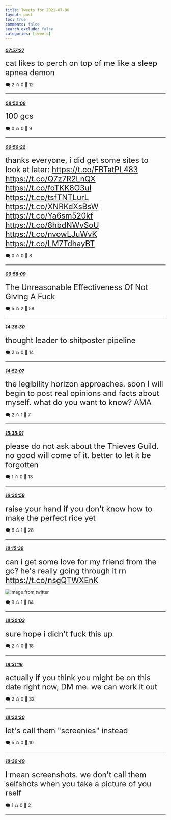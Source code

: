 ```yaml
---
title: Tweets for 2021-07-06
layout: post
toc: true
comments: false
search_exclude: false
categories: [tweets]
---
```



#### <a href = "https://twitter.com/deepfates/status/1412410367863574536">*07:57:27*</a>

<font size="5">cat likes to perch on top of me like a sleep apnea demon</font>



🗨️ 2 ♺ 0 🤍  12   

---
    
#### <a href = "https://twitter.com/deepfates/status/1412424131363082261">*08:52:09*</a>

<font size="5">100 gcs</font>



🗨️ 0 ♺ 0 🤍  9   

---
    
#### <a href = "https://twitter.com/deepfates/status/1412440292398096384">*09:56:22*</a>

<font size="5">thanks everyone, i did get some sites to look at later:   https://t.co/FBTatPL483  https://t.co/Q7z7R2LnQX  https://t.co/foTKK8O3uI  https://t.co/tsfTNTLurL  https://t.co/XNRKdXsBsW  https://t.co/Ya6sm520kf  https://t.co/8hbdNWvSoU  https://t.co/nvowLJuWvK  https://t.co/LM7TdhayBT</font>



🗨️ 0 ♺ 0 🤍  8   

---
    
#### <a href = "https://twitter.com/deepfates/status/1412440740240703488">*09:58:09*</a>

<font size="5">The Unreasonable Effectiveness Of Not Giving A Fuck</font>



🗨️ 5 ♺ 2 🤍  59   

---
    
#### <a href = "https://twitter.com/deepfates/status/1412510791861899264">*14:36:30*</a>

<font size="5">thought leader to shitposter pipeline</font>



🗨️ 2 ♺ 0 🤍  14   

---
    
#### <a href = "https://twitter.com/deepfates/status/1412514723141099522">*14:52:07*</a>

<font size="5">the legibility horizon approaches. soon I will begin to post real opinions and facts about myself.  what do you want to know? AMA</font>



🗨️ 2 ♺ 1 🤍  7   

---
    
#### <a href = "https://twitter.com/deepfates/status/1412525515903094786">*15:35:01*</a>

<font size="5">please do not ask about the Thieves Guild. no good will come of it. better to let it be forgotten</font>



🗨️ 1 ♺ 0 🤍  13   

---
    
#### <a href = "https://twitter.com/deepfates/status/1412539601701376004">*16:30:59*</a>

<font size="5">raise your hand if you don't know how to make the perfect rice yet</font>



🗨️ 6 ♺ 1 🤍  28   

---
    
#### <a href = "https://twitter.com/deepfates/status/1412565943541108737">*18:15:39*</a>

<font size="5">can i get some love for my friend from the gc? he's really going through it rn  https://t.co/nsgQTWXEnK</font>

![image from twitter](/fastpages//images/E5pxPYgWEAAxo0y.jpg)


🗨️ 9 ♺ 1 🤍  84   

---
    
#### <a href = "https://twitter.com/deepfates/status/1412567048329170945">*18:20:03*</a>

<font size="5">sure hope i didn't fuck this up</font>



🗨️ 2 ♺ 0 🤍  18   

---
    
#### <a href = "https://twitter.com/deepfates/status/1412569872366653441">*18:31:16*</a>

<font size="5">actually if you think you might be on this date right now, DM me. we can work it out</font>



🗨️ 2 ♺ 0 🤍  32   

---
    
#### <a href = "https://twitter.com/deepfates/status/1412570182262812672">*18:32:30*</a>

<font size="5">let's call them "screenies" instead</font>



🗨️ 5 ♺ 0 🤍  10   

---
    
#### <a href = "https://twitter.com/deepfates/status/1412571268851793922">*18:36:49*</a>

<font size="5">I mean screenshots. we don't call them selfshots when you take a picture of you rself</font>



🗨️ 1 ♺ 0 🤍  2   

---
    
            
